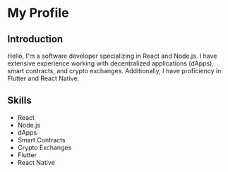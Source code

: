 # My Profile

## Introduction
Hello, I'm a software developer specializing in React and Node.js. I have extensive experience working with decentralized applications (dApps), smart contracts, and crypto exchanges. Additionally, I have proficiency in Flutter and React Native.

## Skills
- React
- Node.js
- dApps
- Smart Contracts
- Crypto Exchanges
- Flutter
- React Native

